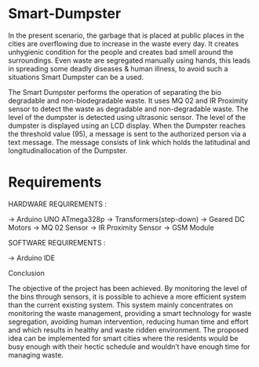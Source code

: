 # Smart-Dumpster

In the present scenario, the garbage that is placed at public places in the cities are overflowing due to increase in the waste every day. It creates unhygienic condition for the people and creates bad smell around the surroundings. Even waste are segregated manually using hands, this leads in spreading some deadly diseases & human illness, to avoid such a situations Smart Dumpster can be a used.

The Smart Dumpster performs the operation of separating the bio degradable and non-biodegradable waste. It uses MQ 02 and IR Proximity sensor to detect the waste as degradable and non-degradable waste. The level of the dumpster is detected using ultrasonic sensor. The level of the dumpster is displayed using an LCD display. When the Dumpster reaches the threshold value (95), a message is sent to the authorized person via a text message. The message consists of link which holds the latitudinal and longitudinallocation of the Dumpster.

# Requirements

HARDWARE REQUIREMENTS :

-> Arduino UNO ATmega328p
-> Transformers(step-down)
-> Geared DC Motors
-> MQ 02 Sensor
-> IR Proximity Sensor
-> GSM Module

SOFTWARE REQUIREMENTS :

->	Arduino IDE

Conclusion

The objective of the project has been achieved. By monitoring the level of the bins through sensors, it is possible to achieve a more efficient system than the current existing system. This system mainly concentrates on monitoring the waste management, providing a smart technology for waste segregation, avoiding human intervention, reducing human time and effort and which results in healthy and waste ridden environment. The proposed idea can be implemented for smart cities where the residents would be busy enough with their hectic schedule and wouldn’t have enough time for managing waste.

